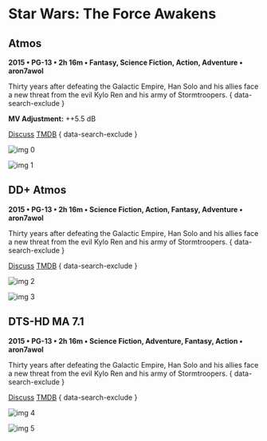 # Star Wars: The Force Awakens

## Atmos

**2015 • PG-13 • 2h 16m • Fantasy, Science Fiction, Action, Adventure • aron7awol**

Thirty years after defeating the Galactic Empire, Han Solo and his allies face a new threat from the evil Kylo Ren and his army of Stormtroopers.
{ data-search-exclude }

**MV Adjustment:** ++5.5 dB

[Discuss](https://www.avsforum.com/threads/bass-eq-for-filtered-movies.2995212/post-56834638)  [TMDB](140607)
{ data-search-exclude }

![img 0](https://i.imgur.com/PwXuXFH.jpg)

![img 1](https://i.imgur.com/vy8Yzwz.png)

## DD+ Atmos

**2015 • PG-13 • 2h 16m • Science Fiction, Action, Fantasy, Adventure • aron7awol**

Thirty years after defeating the Galactic Empire, Han Solo and his allies face a new threat from the evil Kylo Ren and his army of Stormtroopers.
{ data-search-exclude }

[Discuss](https://www.avsforum.com/threads/bass-eq-for-filtered-movies.2995212/post-56834638)  [TMDB](140607)
{ data-search-exclude }

![img 2](https://i.imgur.com/nhpbXs5.jpg)

![img 3](https://i.imgur.com/a8mTpLH.jpg)

## DTS-HD MA 7.1

**2015 • PG-13 • 2h 16m • Science Fiction, Adventure, Fantasy, Action • aron7awol**

Thirty years after defeating the Galactic Empire, Han Solo and his allies face a new threat from the evil Kylo Ren and his army of Stormtroopers.
{ data-search-exclude }

[Discuss](https://www.avsforum.com/threads/bass-eq-for-filtered-movies.2995212/post-56834638)  [TMDB](140607)
{ data-search-exclude }

![img 4](https://i.imgur.com/nhpbXs5.jpg)

![img 5](https://i.imgur.com/a8mTpLH.jpg)


